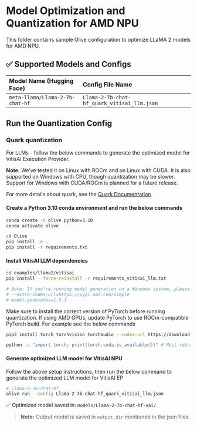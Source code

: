 # Model Optimization and Quantization for AMD NPU
This folder contains sample Olive configuration to optimize LLaMA 2 models for AMD NPU.

## ✅ Supported Models and Configs

| Model Name (Hugging Face)                             | Config File Name                  |
|:----------------------------------------|:----------------------------------|
| `meta-llama/Llama-2-7b-chat-hf`         | `Llama-2-7b-chat-hf_quark_vitisai_llm.json`  |

## **Run the Quantization Config**

### **Quark quantization**

For LLMs - follow the below commands to generate the optimized model for VitisAI Execution Provider.

**Note:** We’ve tested it on Linux with ROCm and on Linux with CUDA. It is also supported on Windows with CPU, though quantization may be slower. Support for Windows with CUDA/ROCm is planned for a future release.

For more details about quark, see the [Quark Documentation](https://quark.docs.amd.com/latest/)

#### Create a Python 3.10 conda environment and run the below commands
```bash
conda create -n olive python=3.10
conda activate olive
```

```bash
cd Olive
pip install -e .
pip install -r requirements.txt
```

#### Install VitisAI LLM dependencies

```bash
cd examples/llama2/vitisai
pip install --force-reinstall -r requirements_vitisai_llm.txt

# Note: If you're running model generation on a Windows system, please uncomment the following line in requirements_vitisai_llm.txt:
# --extra-index-url=https://pypi.amd.com/simple
# model-generate==1.5.1
```
Make sure to install the correct version of PyTorch before running quantization. If using AMD GPUs, update PyTorch to use ROCm-compatible PyTorch build. For example see the below commands

```bash
pip3 install torch torchvision torchaudio --index-url https://download.pytorch.org/whl/rocm6.1

python -c "import torch; print(torch.cuda.is_available())" # Must return `True`
```
#### Generate optimized LLM model for VitisAI NPU
Follow the above setup instructions, then run the below command to generate the optimized LLM model for VitisAI EP

```bash
# Llama-2-7b-chat-hf
olive run --config Llama-2-7b-chat-hf_quark_vitisai_llm.json
```

✅ Optimized model saved in: `models/Llama-2-7b-chat-hf-vai/`
> **Note:** Output model is saved in `output_dir` mentioned in the json files.
